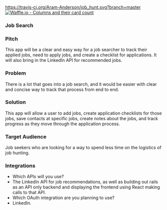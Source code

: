 https://travis-ci.org/Aram-Anderson/job_hunt.svg?branch=master
[![Waffle.io - Columns and their card count](https://badge.waffle.io/Aram-Anderson/job_hunt.svg?columns=all)](https://waffle.io/Aram-Anderson/job_hunt)

### Job Search

### Pitch

This app will be a clear and easy way for a job searcher to track their applied jobs, need to apply jobs, and create a checklist for applications. It will also bring in the LinkedIn API for recommended jobs.

### Problem

There is a lot that goes into a job search, and it would be easier with clear and concise way to track that process from end to end.

### Solution

This app will allow a user to add jobs, create application checklists for those jobs, save contacts at specific jobs, create notes about the jobs, and track progress as they move through the application process.

### Target Audience

Job seekers who are looking for a way to spend less time on the logistics of job hunting.

### Integrations

 * Which APIs will you use?
  * The LinkedIn API for job recommendations, as well as building out rails as an API only backend and displaying the frontend using React making calls to that API.
 * Which OAuth integration are you planning to use?
  * LinkedIn.
